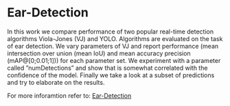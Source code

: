 # Ear-Detection

In this work we compare performance of two popular real-time
detection algorithms Viola-Jones (VJ) and YOLO. Algorithms
are evaluated on the task of ear detection. We vary parameters
of VJ and report performance (mean intersection over union
(mean IoU) and mean accuracy precision (mAP@[0;0.01;1]))
for each parameter set. We experiment with a parameter called
”numDetections” and show that is somewhat correlated with
the confidence of the model. Finally we take a look at a subset
of predictions and try to elaborate on the results.

For more inforamtion refer to: [Ear-Detection](https://github.com/Matjaz12/Ear-Detection/blob/main/report.pdf)
